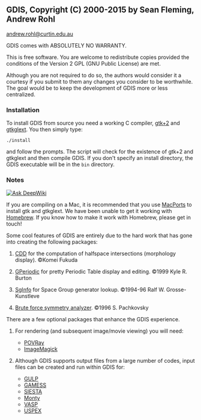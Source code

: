## GDIS, Copyright (C) 2000-2015 by Sean Fleming, Andrew Rohl

<andrew.rohl@curtin.edu.au>

GDIS comes with ABSOLUTELY NO WARRANTY.

This is free software. You are welcome to redistribute copies provided the conditions of the Version 2 GPL (GNU Public License) are met.

Although you are not required to do so, the authors would consider it a courtesy if you submit to them any changes you consider to be worthwhile. The goal would be to keep the development of GDIS more
or less centralized.

### Installation

To install GDIS from source you need a working C compiler, [gtk+2](http://www.gtk.org) and [gtkglext](https://projects.gnome.org/gtkglext/index.html). You then simply type:
```
./install
```
and follow the prompts. The script will check for the existence of gtk+2 and  gtkglext and then compile GDIS. If you don't specify an install directory, the GDIS executable will be in the `bin` directory.
 
### Notes

[![Ask DeepWiki](https://deepwiki.com/badge.svg)](https://deepwiki.com/arohl/gdis)

If you are compiling on a Mac, it is recommended that you use [MacPorts](https://www.macports.org) to install gtk and gtkglext. We have been unable to get it working with [Homebrew](https://brew.sh). If you know how to make it work with Homebrew, please get in touch!

Some cool features of GDIS are entirely due to the hard work that has gone into creating the following packages:

1. [CDD](http://www.inf.ethz.ch/personal/fukudak/cdd_home/) for the computation of halfspace intersections (morphology display).
	&copy;Komei Fukuda

2. [GPeriodic](http://www.frantz.fi/software/gperiodic.php) for pretty Periodic Table display and editing.
	&copy;1999 Kyle R. Burton 

3. [SgInfo](http://cci.lbl.gov/sginfo/) for Space Group generator lookup.
	&copy;1994-96 Ralf W. Grosse-Kunstleve

4. [Brute force symmetry analyzer](http://www.cobalt.chem.ucalgary.ca/ps/symmetry/).
	&copy;1996 S. Pachkovsky 

There are a few optional packages that enhance the GDIS experience.

1. For rendering (and subsequent image/movie viewing) you will need:
	- [POVRay](http://www.povray.org)
	- [ImageMagick](http://imagemagick.org)

2. Although GDIS supports output files from a large number of codes, input files can be created and run within GDIS for:
	- [GULP](http://nanochemistry.curtin.edu.au/gulp/)
	- [GAMESS](http://www.msg.chem.iastate.edu/GAMESS/)
	- [SIESTA](http://departments.icmab.es/leem/siesta/)
	- [Monty](http://www.vsc.science.ru.nl/deij/monty.html)
	- [VASP](http://www.vasp.at/)
	- [USPEX](http://www.uspex-team.org/en/uspex/overview)
